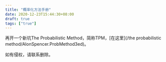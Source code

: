 ```yaml
---
title: "概率化方法手册"
date: 2020-12-23T15:44:30+08:00
draft: true
tags: ["true"]
---
```


再开一个新坑The Probabilistic Method，简称TPM，[在这里](/the probabilistic method/AlonSpencer.ProbMethod3ed)。

如有侵权，请联系删除。